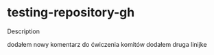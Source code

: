 # testing-repository-gh
Description

dodałem nowy komentarz do ćwiczenia komitów
dodałem druga linijke